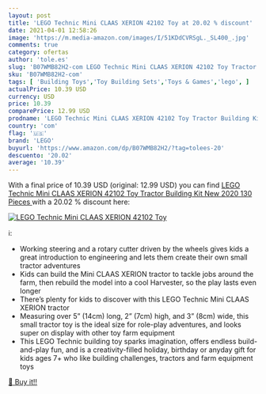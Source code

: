 ```yaml
---
layout: post
title: 'LEGO Technic Mini CLAAS XERION 42102 Toy at 20.02 % discount'
date: 2021-04-01 12:58:26
image: 'https://m.media-amazon.com/images/I/51KDdCVRSgL._SL400_.jpg'
comments: true
category: ofertas
author: 'tole.es'
slug: 'B07WMB82H2-com LEGO Technic Mini CLAAS XERION 42102 Toy Tractor Building...'
sku: 'B07WMB82H2-com'
tags: [ 'Building Toys','Toy Building Sets','Toys & Games','lego', ]
actualPrice: 10.39 USD
currency: USD
price: 10.39
comparePrice: 12.99 USD
prodname: 'LEGO Technic Mini CLAAS XERION 42102 Toy Tractor Building Kit  New 2020  130 Pieces '
country: 'com'
flag: '🇺🇸'
brand: 'LEGO'
buyurl: 'https://www.amazon.com/dp/B07WMB82H2/?tag=tolees-20'
descuento: '20.02'
average: '10.39'
---
```


With a final price of 10.39 USD (original: 12.99 USD) you can find [LEGO Technic Mini CLAAS XERION 42102 Toy Tractor Building Kit  New 2020  130 Pieces ](https://www.amazon.com/dp/B07WMB82H2/?tag=tolees-20) with a  20.02 % discount here:

[![LEGO Technic Mini CLAAS XERION 42102 Toy](https://m.media-amazon.com/images/I/51KDdCVRSgL._SL400_.jpg)](https://www.amazon.com/dp/B07WMB82H2/?tag=tolees-20)

ℹ️:

- Working steering and a rotary cutter driven by the wheels gives kids a great introduction to engineering and lets them create their own small tractor adventures
- Kids can build the Mini CLAAS XERION tractor to tackle jobs around the farm, then rebuild the model into a cool Harvester, so the play lasts even longer
- There’s plenty for kids to discover with this LEGO Technic Mini CLAAS XERION tractor
- Measuring over 5” (14cm) long, 2” (7cm) high, and 3” (8cm) wide, this small tractor toy is the ideal size for role-play adventures, and looks super on display with other toy farm equipment
- This LEGO Technic building toy sparks imagination, offers endless build-and-play fun, and is a creativity-filled holiday, birthday or anyday gift for kids ages 7+ who like building challenges, tractors and farm equipment toys

[🛒 Buy it!!](https://www.amazon.com/dp/B07WMB82H2/?tag=tolees-20)
